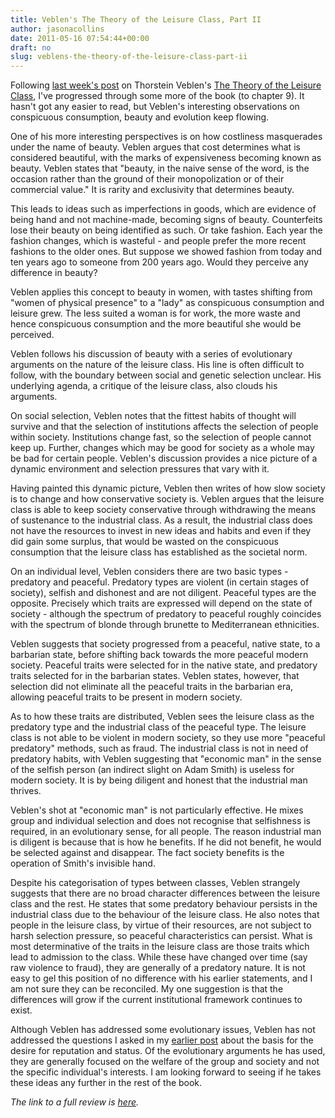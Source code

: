 ```yaml
---
title: Veblen's The Theory of the Leisure Class, Part II
author: jasonacollins
date: 2011-05-16 07:54:44+00:00
draft: no
slug: veblens-the-theory-of-the-leisure-class-part-ii
---
```


Following [last week's post](https://www.jasoncollins.blog/veblens-the-theory-of-the-leisure-class-part-i/) on Thorstein Veblen's [The Theory of the Leisure Class](https://www.jasoncollins.blog/thorstein-veblens-the-theory-of-the-leisure-class/), I've progressed through some more of the book (to chapter 9). It hasn't got any easier to read, but Veblen's interesting observations on conspicuous consumption, beauty and evolution keep flowing.

One of his more interesting perspectives is on how costliness masquerades under the name of beauty. Veblen argues that cost determines what is considered beautiful, with the marks of expensiveness becoming known as beauty. Veblen states that "beauty, in the naive sense of the word, is the occasion rather than the ground of their monopolization or of their commercial value." It is rarity and exclusivity that determines beauty.

This leads to ideas such as imperfections in goods, which are evidence of being hand and not machine-made, becoming signs of beauty. Counterfeits lose their beauty on being identified as such. Or take fashion. Each year the fashion changes, which is wasteful - and people prefer the more recent fashions to the older ones. But suppose we showed fashion from today and ten years ago to someone from 200 years ago. Would they perceive any difference in beauty?

Veblen applies this concept to beauty in women, with tastes shifting from "women of physical presence" to a "lady" as conspicuous consumption and leisure grew. The less suited a woman is for work, the more waste and hence conspicuous consumption and the more beautiful she would be perceived.

Veblen follows his discussion of beauty with a series of evolutionary arguments on the nature of the leisure class. His line is often difficult to follow, with the boundary between social and genetic selection unclear. His underlying agenda, a critique of the leisure class, also clouds his arguments.

On social selection, Veblen notes that the fittest habits of thought will survive and that the selection of institutions affects the selection of people within society. Institutions change fast, so the selection of people cannot keep up. Further, changes which may be good for society as a whole may be bad for certain people. Veblen's discussion provides a nice picture of a dynamic environment and selection pressures that vary with it.

Having painted this dynamic picture, Veblen then writes of how slow society is to change and how conservative society is. Veblen argues that the leisure class is able to keep society conservative through withdrawing the means of sustenance to the industrial class. As a result, the industrial class does not have the resources to invest in new ideas and habits and even if they did gain some surplus, that would be wasted on the conspicuous consumption that the leisure class has established as the societal norm.

On an individual level, Veblen considers there are two basic types - predatory and peaceful. Predatory types are violent (in certain stages of society), selfish and dishonest and are not diligent. Peaceful types are the opposite. Precisely which traits are expressed will depend on the state of society - although the spectrum of predatory to peaceful roughly coincides with the spectrum of blonde through brunette to Mediterranean ethnicities.

Veblen suggests that society progressed from a peaceful, native state, to a barbarian state, before shifting back towards the more peaceful modern society. Peaceful traits were selected for in the native state, and predatory traits selected for in the barbarian states. Veblen states, however, that selection did not eliminate all the peaceful traits in the barbarian era, allowing peaceful traits to be present in modern society.

As to how these traits are distributed, Veblen sees the leisure class as the predatory type and the industrial class of the peaceful type. The leisure class is not able to be violent in modern society, so they use more "peaceful predatory" methods, such as fraud. The industrial class is not in need of predatory habits, with Veblen suggesting that "economic man" in the sense of the selfish person (an indirect slight on Adam Smith) is useless for modern society. It is by being diligent and honest that the industrial man thrives.

Veblen's shot at "economic man" is not particularly effective. He mixes group and individual selection and does not recognise that selfishness is required, in an evolutionary sense, for all people. The reason industrial man is diligent is because that is how he benefits. If he did not benefit, he would be selected against and disappear. The fact society benefits is the operation of Smith's invisible hand.

Despite his categorisation of types between classes, Veblen strangely suggests that there are no broad character differences between the leisure class and the rest. He states that some predatory behaviour persists in the industrial class due to the behaviour of the leisure class. He also notes that people in the leisure class, by virtue of their resources, are not subject to harsh selection pressure, so peaceful characteristics can persist. What is most determinative of the traits in the leisure class are those traits which lead to admission to the class. While these have changed over time (say raw violence to fraud), they are generally of a predatory nature. It is not easy to gel this position of no difference with his earlier statements, and I am not sure they can be reconciled. My one suggestion is that the differences will grow if the current institutional framework continues to exist.

Although Veblen has addressed some evolutionary issues, Veblen has not addressed the questions I asked in my [earlier post](https://www.jasoncollins.blog/veblens-the-theory-of-the-leisure-class-part-i/) about the basis for the desire for reputation and status. Of the evolutionary arguments he has used, they are generally focused on the welfare of the group and society and not the specific individual's interests. I am looking forward to seeing if he takes these ideas any further in the rest of the book.

_The link to a full review is [here](https://www.jasoncollins.blog/thorstein-veblens-the-theory-of-the-leisure-class/)._
